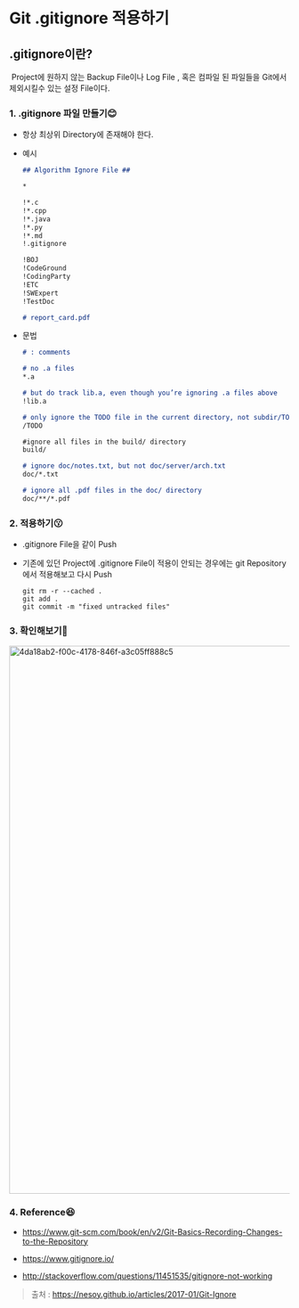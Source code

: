 # Git .gitignore 적용하기



## .gitignore이란?

​	 Project에 원하지 않는 Backup File이나 Log File , 혹은 컴파일 된 파일들을 Git에서 제외시킬수 있는 설정 File이다.



### 1. .gitignore 파일 만들기😊

* 항상 최상위 Directory에 존재해야 한다.

* 예시

  ```markdown
  ## Algorithm Ignore File ##
  
  *
  
  !*.c
  !*.cpp
  !*.java
  !*.py
  !*.md
  !.gitignore
  
  !BOJ
  !CodeGround
  !CodingParty
  !ETC
  !SWExpert
  !TestDoc
  
  # report_card.pdf
  ```




- 문법 

  ```markdown
  # : comments
  
  # no .a files
  *.a
  
  # but do track lib.a, even though you’re ignoring .a files above
  !lib.a
  
  # only ignore the TODO file in the current directory, not subdir/TODO
  /TODO
  
  #ignore all files in the build/ directory
  build/
  
  # ignore doc/notes.txt, but not doc/server/arch.txt
  doc/*.txt
  
  # ignore all .pdf files in the doc/ directory
  doc/**/*.pdf
  ```



### 2. 적용하기😗

- .gitignore File을 같이 Push 

- 기존에 있던 Project에 .gitignore File이 적용이 안되는 경우에는 git Repository에서 적용해보고 다시 Push 

  ```shell
  git rm -r --cached .
  git add .
  git commit -m "fixed untracked files"
  ```



### 3. 확인해보기🤨

<img width="984" alt="4da18ab2-f00c-4178-846f-a3c05ff888c5" src="https://user-images.githubusercontent.com/34507372/41806842-36e6467c-7700-11e8-8b62-d7517a0ac861.png">



### 4. Reference😆

- <https://www.git-scm.com/book/en/v2/Git-Basics-Recording-Changes-to-the-Repository>

- <https://www.gitignore.io/>
- <http://stackoverflow.com/questions/11451535/gitignore-not-working>





> 출처 : <https://nesoy.github.io/articles/2017-01/Git-Ignore> 
